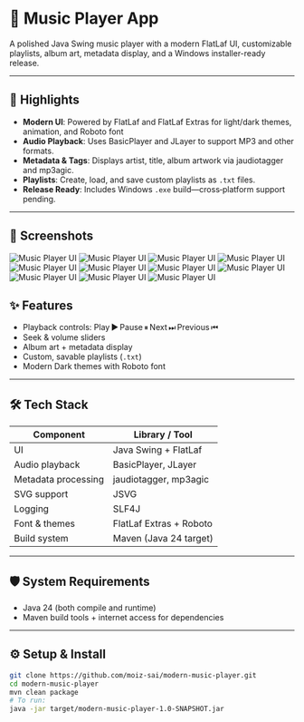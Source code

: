 # 🎵 Music Player App

A polished Java Swing music player with a modern FlatLaf UI, customizable playlists, album art, metadata display, and a Windows installer-ready release.

---

## 🚀 Highlights

- **Modern UI**: Powered by FlatLaf and FlatLaf Extras for light/dark themes, animation, and Roboto font
- **Audio Playback**: Uses BasicPlayer and JLayer to support MP3 and other formats.
- **Metadata & Tags**: Displays artist, title, album artwork via jaudiotagger and mp3agic.
- **Playlists**: Create, load, and save custom playlists as `.txt` files.
- **Release Ready**: Includes Windows `.exe` build—cross‑platform support pending.

---
## 📸 Screenshots
![Music Player UI](screenshots/default-view.png)
![Music Player UI](screenshots/load-open.png)
![Music Player UI](screenshots/seeking-functionality.png)
![Music Player UI](screenshots/loaded-song.png)
![Music Player UI](screenshots/creating-playlist.png)
![Music Player UI](screenshots/adding-song.png)
![Music Player UI](screenshots/save-playlist-onlyfilename.png)
![Music Player UI](screenshots/playlist-created.png)
![Music Player UI](screenshots/load-playlist.png)
![Music Player UI](screenshots/load-open.png)
![Music Player UI](screenshots/playlist-song.png)

## ✨ Features

- Playback controls: Play ▶ Pause ⏸ Next ⏭ Previous ⏮
- Seek & volume sliders
- Album art + metadata display
- Custom, savable playlists (`.txt`)
- Modern Dark themes with Roboto font

---

## 🛠️ Tech Stack

| Component            | Library / Tool             |
|----------------------|----------------------------|
| UI                   | Java Swing + FlatLaf       |
| Audio playback       | BasicPlayer, JLayer        |
| Metadata processing  | jaudiotagger, mp3agic      |
| SVG support          | JSVG                       |
| Logging              | SLF4J                      |
| Font & themes        | FlatLaf Extras + Roboto    |
| Build system         | Maven (Java 24 target)     |


---

## 🛡️ System Requirements

- Java 24 (both compile and runtime)
- Maven build tools + internet access for dependencies

---

## ⚙️ Setup & Install

```bash
git clone https://github.com/moiz-sai/modern-music-player.git
cd modern-music-player
mvn clean package
# To run:
java -jar target/modern-music-player-1.0-SNAPSHOT.jar
```
